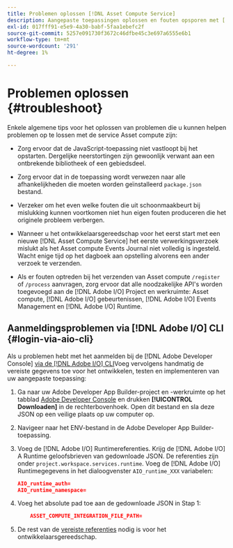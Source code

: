 ```yaml
---
title: Problemen oplossen [!DNL Asset Compute Service]
description: Aangepaste toepassingen oplossen en fouten opsporen met [!DNL Asset Compute Service].
exl-id: 017fff91-e5e9-4a30-babf-5faa1ebefc2f
source-git-commit: 5257e091730f3672c46dfbe45c3e697a6555e6b1
workflow-type: tm+mt
source-wordcount: '291'
ht-degree: 1%

---
```


# Problemen oplossen {#troubleshoot}

Enkele algemene tips voor het oplossen van problemen die u kunnen helpen problemen op te lossen met de service Asset compute zijn:

* Zorg ervoor dat de JavaScript-toepassing niet vastloopt bij het opstarten. Dergelijke neerstortingen zijn gewoonlijk verwant aan een ontbrekende bibliotheek of een gebiedsdeel.
* Zorg ervoor dat in de toepassing wordt verwezen naar alle afhankelijkheden die moeten worden geïnstalleerd `package.json` bestand.
* Verzeker om het even welke fouten die uit schoonmaakbeurt bij mislukking kunnen voortkomen niet hun eigen fouten produceren die het originele probleem verbergen.

* Wanneer u het ontwikkelaarsgereedschap voor het eerst start met een nieuwe [!DNL Asset Compute Service] het eerste verwerkingsverzoek mislukt als het Asset compute Events Journal niet volledig is ingesteld. Wacht enige tijd op het dagboek aan opstelling alvorens een ander verzoek te verzenden.
* Als er fouten optreden bij het verzenden van Asset compute `/register` of `/process` aanvragen, zorg ervoor dat alle noodzakelijke API&#39;s worden toegevoegd aan de [!DNL Adobe I/O] Project en werkruimte: Asset compute, [!DNL Adobe I/O] gebeurtenissen, [!DNL Adobe I/O] Events Management en [!DNL Adobe I/O] Runtime.

## Aanmeldingsproblemen via [!DNL Adobe I/O] CLI {#login-via-aio-cli}

Als u problemen hebt met het aanmelden bij de [!DNL Adobe Developer Console] [via de [!DNL Adobe I/O] CLI](https://developer.adobe.com/app-builder/docs/getting_started/first_app/#3-signing-in-from-cli)Voeg vervolgens handmatig de vereiste gegevens toe voor het ontwikkelen, testen en implementeren van uw aangepaste toepassing:

1. Ga naar uw Adobe Developer App Builder-project en -werkruimte op het tabblad [Adobe Developer Console](https://console.adobe.io/) en drukken **[!UICONTROL Downloaden]** in de rechterbovenhoek. Open dit bestand en sla deze JSON op een veilige plaats op uw computer op.

1. Navigeer naar het ENV-bestand in de Adobe Developer App Builder-toepassing.

1. Voeg de [!DNL Adobe I/O] Runtimereferenties. Krijg de [!DNL Adobe I/O] A Runtime geloofsbrieven van gedownloade JSON. De referenties zijn onder `project.workspace.services.runtime`. Voeg de [!DNL Adobe I/O] Runtimegegevens in het dialoogvenster `AIO_runtime_XXX` variabelen:

   ```json
   AIO_runtime_auth=
   AIO_runtime_namespace=
   ```

1. Voeg het absolute pad toe aan de gedownloade JSON in Stap 1:

   ```json
       ASSET_COMPUTE_INTEGRATION_FILE_PATH=
   ```

1. De rest van de [vereiste referenties](develop-custom-application.md) nodig is voor het ontwikkelaarsgereedschap.

<!-- TBD for later:
Add any best practices for developers in this section:
* Any items to take care of when creating projects.
* Any naming conventions, reserved keywords, etc.?
* Any terms that can become a source of confusion later based on our OOTB naming.

* If required, add limitations for custom applications and spin those off as best practices.
* Do NOT borrow any content from https://git.corp.adobe.com/nui/nui/blob/master/doc/worker_api.md. It is outdated and irrelevant for 3rd party custom applications.
-->

